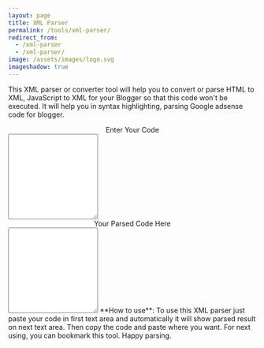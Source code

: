 ```yaml
---
layout: page
title: XML Parser
permalink: /tools/xml-parser/
redirect_from:
  - /xml-parser
  - /xml-parser/
image: /assets/images/logo.svg
imageshadow: true
---
```


This XML parser or converter tool will help you to convert or parse HTML to XML, JavaScript to XML for your Blogger so that this code won't be executed. It will help you in syntax highlighting, parsing Google adsense code for blogger.    
<div style="text-align: center;">Enter Your Code</div>
<textarea class="form-control" onchange="sysa_parsed(this)" onkeyup="sysa_parsed(this)" style="font-family: monospace; height: 13em;"></textarea>  <div align="center"> </div><div style="text-align: center;">Your Parsed Code Here</div>
<textarea class="form-control" id="dst" onclick="this.select()" onfocus="this.select()" readonly="readonly" style="font-family: monospace; height: 13em;"></textarea>
**How to use**: To use this XML parser just paste your code in first text area and automatically it will show parsed result on next text area. Then copy the code and paste where you want. For next using, you can bookmark this tool. Happy parsing.  
<script type="text/javascript">// <![CDATA[
function $(id){ return document.getElementById(id) } var char2entity = { "'" : '&#39;', '"' : '&quot;',  '<' : '&lt;', '>' : '&gt;',  '&#038;' : '&amp;'}; function encode_entities(str) {   var rv = '';  for (var i = 0; i < str.length; i++) {    var ch = str.charAt(i);    rv += char2entity[ch] || ch;  }   return rv;} function compromath_parsed(e){  $('dst').value = encode_entities(e.value)}
// ]]&gt;</script></div>

